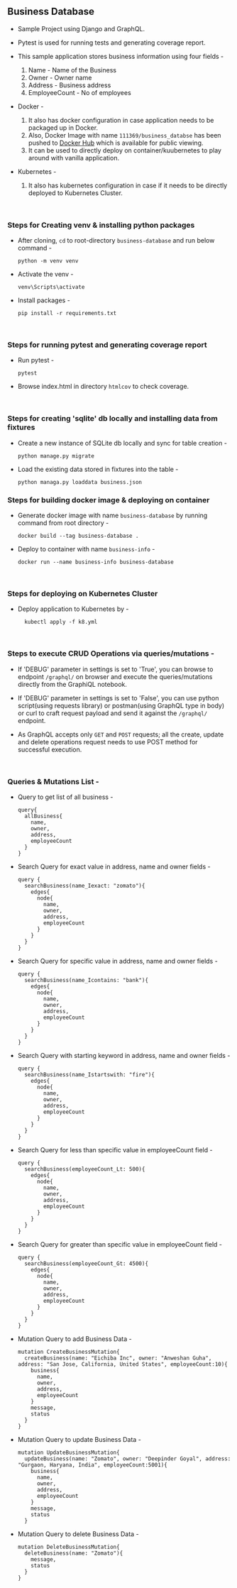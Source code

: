 Business Database
----------------------------

- Sample Project using Django and GraphQL.
- Pytest is used for running tests and generating coverage report.
- This sample application stores business information using four fields -
    1. Name - Name of the Business
    2. Owner - Owner name
    3. Address - Business address
    4. EmployeeCount - No of employees
    

- Docker - 
    1. It also has docker configuration in case application needs to be packaged up in Docker. 
    2. Also, Docker Image with name `111369/business_databse` has been pushed to 
       [Docker Hub](https://hub.docker.com/repository/docker/111369/business-database) which is available for public 
       viewing.
    3. It can be used to directly deploy on container/kuubernetes to play around with vanilla application.

    
- Kubernetes -
    1. It also has kubernetes configuration in case if it needs to be directly deployed to Kubernetes Cluster.
    
&nbsp;

### Steps for Creating venv & installing python packages

- After cloning, `cd` to root-directory `business-database` and run below command -
    ```buildoutcfg
    python -m venv venv 
    ```
- Activate the venv -
    ```buildoutcfg
    venv\Scripts\activate
    ```
- Install packages -
    ```buildoutcfg
    pip install -r requirements.txt
    ```

&nbsp;

### Steps for running pytest and generating coverage report

- Run pytest -
    ```buildoutcfg
    pytest
    ```
  
- Browse index.html in directory `htmlcov` to check coverage.


&nbsp;

### Steps for creating 'sqlite' db locally and installing data from fixtures

- Create a new instance of SQLite db locally and sync for table creation -
  ```buildoutcfg
  python manage.py migrate
  ```
  
- Load the existing data stored in fixtures into the table -
  ```buildoutcfg
  python managa.py loaddata business.json
  ```


### Steps for building docker image & deploying on container

- Generate docker image with name `business-database`  by running command from root directory -
    ```buildoutcfg
    docker build --tag business-database .
    ```
  
- Deploy to container with name `business-info` -
    ```buildoutcfg
    docker run --name business-info business-database
    ```

&nbsp; 
 
### Steps for deploying on Kubernetes Cluster 

- Deploy application to Kubernetes by -
  ```buildoutcfg
    kubectl apply -f k8.yml
  ```
  
&nbsp;

### Steps to execute CRUD Operations via queries/mutations -

- If 'DEBUG' parameter in settings is set to 'True', you can browse to endpoint `/graphql/` on browser and execute the
  queries/mutations directly from the GraphiQL notebook.
  
- If 'DEBUG' parameter in settings is set to 'False', you can use python script(using requests library) or 
  postman(using GraphQL type in body) or curl to craft request payload and send it against the `/graphql/` endpoint.
  
- As GraphQL accepts only `GET` and `POST` requests; all the create, update and delete operations request needs to use 
  POST method for successful execution.

&nbsp;

### Queries & Mutations List -

- Query to get list of all business - 
  ```buildoutcfg
  query{
    allBusiness{
      name,
      owner,
      address,
      employeeCount
    }
  }
  ```

- Search Query for exact value in address, name and owner fields -
  ```buildoutcfg
  query {
    searchBusiness(name_Iexact: "zomato"){
      edges{
        node{
          name,
          owner,
          address,
          employeeCount
        }
      }
    }
  }
  ```

- Search Query for specific value in address, name and owner fields -
  ```buildoutcfg
  query {
    searchBusiness(name_Icontains: "bank"){
      edges{
        node{
          name,
          owner,
          address,
          employeeCount
        }
      }
    }
  }
  ```

- Search Query with starting keyword in address, name and owner fields -
  ```buildoutcfg
  query {
    searchBusiness(name_Istartswith: "fire"){
      edges{
        node{
          name,
          owner,
          address,
          employeeCount
        }
      }
    }
  }
  ```

- Search Query for less than specific value in employeeCount field -
  ```buildoutcfg
  query {
    searchBusiness(employeeCount_Lt: 500){
      edges{
        node{
          name,
          owner,
          address,
          employeeCount
        }
      }
    }
  }
  ```

- Search Query for greater than specific value in employeeCount field -
  ```buildoutcfg
  query {
    searchBusiness(employeeCount_Gt: 4500){
      edges{
        node{
          name,
          owner,
          address,
          employeeCount
        }
      }
    }
  }
  ```

- Mutation Query to add Business Data -
  ```buildoutcfg
  mutation CreateBusinessMutation{
    createBusiness(name: "Eichiba Inc", owner: "Anweshan Guha", address: "San Jose, California, United States", employeeCount:10){
      business{
        name,
        owner,
        address,
        employeeCount
      }
      message,
      status
    }
  }
  ```

- Mutation Query to update Business Data -
  ```buildoutcfg
  mutation UpdateBusinessMutation{
    updateBusiness(name: "Zomato", owner: "Deepinder Goyal", address: "Gurgaon, Haryana, India", employeeCount:5001){
      business{
        name,
        owner,
        address,
        employeeCount
      }
      message,
      status
    }
  ```

- Mutation Query to delete Business Data -
  ```buildoutcfg
  mutation DeleteBusinessMutation{
    deleteBusiness(name: "Zomato"){
      message,
      status
    }
  }
  ```
